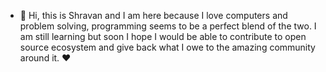 - 👋 Hi, this is Shravan and I am here because I love computers and problem solving, programming seems to be a perfect blend of the two. I am still learning but soon I hope I would be able to contribute to open source ecosystem and give back what I owe to the amazing community around it. ❤️


<!---
sky-wa1ker/sky-wa1ker is a ✨ special ✨ repository because its `README.md` (this file) appears on your GitHub profile.
You can click the Preview link to take a look at your changes.
--->
